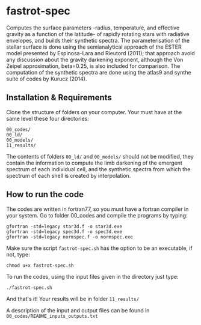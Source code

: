 # fastrot-spec
Computes the surface parameters -radius, temperature, and effective gravity as a function of the latitude- of rapidly rotating stars with radiative envelopes, and builds their synthetic spectra. The parameterisation of the stellar surface is done using the semianalytical approach of the ESTER model presented by Espinosa-Lara and Rieutord (2011); that approach avoid any discussion about the gravity darkening exponent, although the Von Zeipel approximation, beta=0.25, is also included for comparison. The computation of the synthetic spectra are done using the atlas9 and synthe suite of codes by Kurucz (2014).

## Installation & Requirements
 
Clone the structure of folders on your computer. Your must have at the same level these four directories:

```
00_codes/
00_ld/
00_models/
11_results/
```

The contents of folders ```00_ld/``` and ```00_models/``` should not be modified, they contain the information to compute the limb darkening of the emergent spectrum of each individual cell, and the synthetic spectra from which the spectrum of each shell is created by interpolation.

## How to run the code

The codes are written in fortran77, so you must have a fortran compiler in your system. Go to folder 00_codes and compile the programs by typing:

```
gfortran -std=legacy star3d.f -o star3d.exe
gfortran -std=legacy spec3d.f -o spec3d.exe
gfortran -std=legacy normspec.f -o normspec.exe
```

Make sure the script ```fastrot-spec.sh``` has the option to be an executable, if not, type:

```
chmod u+x fastrot-spec.sh
```

To run the codes, using the input files given in the directory just type:

```
./fastrot-spec.sh
```
And that's it! Your results will be in folder ```11_results/``` 

A description of the input and output files can be found in ```00_codes/README_inputs_outputs.txt```
